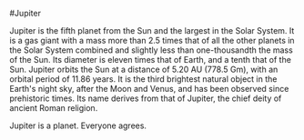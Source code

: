 #Jupiter

Jupiter is the fifth planet from the Sun and the largest in the Solar System.
It is a gas giant with a mass more than 2.5 times that of all the other planets in the Solar System combined and slightly less than one-thousandth the mass of the Sun.
Its diameter is eleven times that of Earth, and a tenth that of the Sun.
Jupiter orbits the Sun at a distance of 5.20 AU (778.5 Gm), with an orbital period of 11.86 years.
It is the third brightest natural object in the Earth's night sky, after the Moon and Venus, and has been observed since prehistoric times.
Its name derives from that of Jupiter, the chief deity of ancient Roman religion.

Jupiter is a planet. Everyone agrees.
